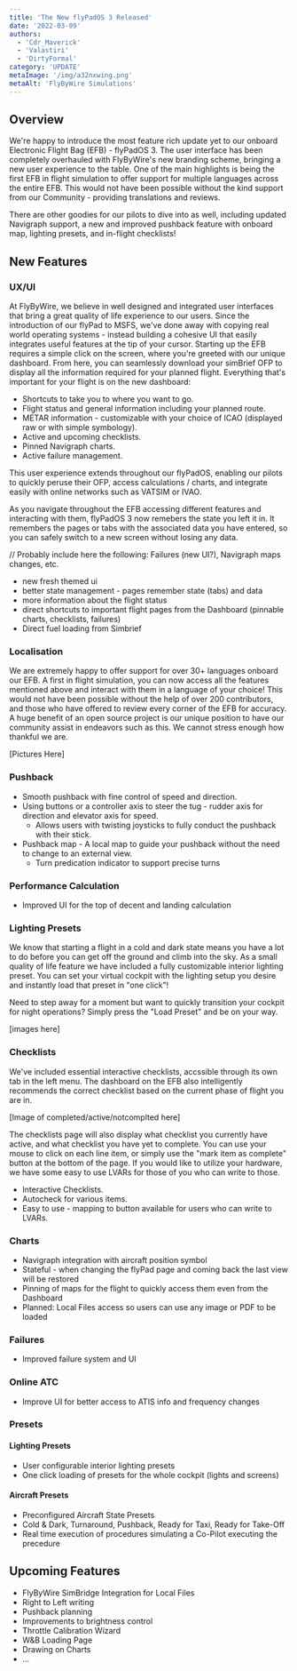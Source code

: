 ```yaml
---
title: 'The New flyPadOS 3 Released'
date: '2022-03-09'
authors:
  - 'Cdr_Maverick'
  - 'Valastiri'
  - 'DirtyFormal'
category: 'UPDATE'
metaImage: '/img/a32nxwing.png'
metaAlt: 'FlyByWire Simulations'
---
```

  
## Overview

We're happy to introduce the most feature rich update yet to our onboard Electronic Flight Bag (EFB) - flyPadOS 3. The user interface has been completely overhauled with FlyByWire's new branding scheme, bringing a new user experience to the table. One of the main highlights is being the first EFB in flight simulation to offer support for multiple languages across the entire EFB. This would not have been possible without the kind support from our Community - providing translations and reviews.

There are other goodies for our pilots to dive into as well, including updated Navigraph support, a new and improved pushback feature with onboard map, lighting presets, and in-flight checklists! 

## New Features

### UX/UI

At FlyByWire, we believe in well designed and integrated user interfaces that bring a great quality of life experience to our users. Since the introduction of our flyPad to MSFS, we've done away with copying real world operating systems - instead building a cohesive UI that easily integrates useful features at the tip of your cursor. Starting up the EFB requires a simple click on the screen, where you're greeted with our unique dashboard. From here, you can seamlessly download your simBrief OFP to display all the information required for 
your planned flight. Everything that's important for your flight is on the new dashboard:

- Shortcuts to take you to where you want to go.
- Flight status and general information including your planned route.
- METAR information - customizable with your choice of ICAO (displayed raw or with simple symbology).
- Active and upcoming checklists.
- Pinned Navigraph charts.
- Active failure management.

This user experience extends throughout our flyPadOS, enabling our pilots to quickly peruse their OFP, access calculations / charts, and integrate easily with online networks such as VATSIM or IVAO.

As you navigate throughout the EFB accessing different features and interacting with them, flyPadOS 3 now remebers the state you left it in. It remembers the pages or tabs with the associated data you have entered, so you can safely switch to a new screen without losing any data.

// Probably include here the following: Failures (new UI?), Navigraph maps changes, etc.
- new fresh themed ui
- better state management - pages remember state (tabs) and data 
- more information about the flight status
- direct shortcuts to important flight pages from the Dashboard (pinnable charts, checklists, failures)
- Direct fuel loading from Simbrief

### Localisation

We are extremely happy to offer support for over 30+ languages onboard our EFB. A first in flight simulation, you can now access all the features mentioned above and interact with them in a language of your choice! This would not have been possible without the help of over 200 contributors, and those who have offered to review every corner of the EFB for accuracy. A huge benefit of an open source project is our unique position to have our community assist in endeavors such as this. We cannot stress enough how thankful we are.

[Pictures Here]

### Pushback

- Smooth pushback with fine control of speed and direction.
- Using buttons or a controller axis to steer the tug - rudder axis for direction and elevator axis for speed.
  - Allows users with twisting joysticks to fully conduct the pushback with their stick.
- Pushback map - A local map to guide your pushback without the need to change to an external view.
  - Turn predication indicator to support precise turns

### Performance Calculation

- Improved UI for the top of decent and landing calculation

### Lighting Presets

We know that starting a flight in a cold and dark state means you have a lot to do before you can get off the ground and climb into the sky. As a small quality of life feature we have included a fully customizable interior lighting preset. You can set your virtual cockpit with the lighting setup you desire and instantly load that preset in "one click"! 

Need to step away for a moment but want to quickly transition your cockpit for night operations? Simply press the "Load Preset" and be on your way.

[images here]

### Checklists

We've included essential interactive checklists, accssible through its own tab in the left menu. The dashboard on the EFB also intelligently recommends the correct checklist based on the current phase of flight you are in. 

[Image of completed/active/notcomplted here]

The checklists page will also display what checklist you currently have active, and what checklist you have yet to complete. You can use your mouse to click on each line item, or simply use the "mark item as complete" button at the bottom of the page. If you would like to utilize your hardware, we have some easy to use LVARs for those of you who can write to those.

- Interactive Checklists.
- Autocheck for various items.
- Easy to use - mapping to button available for users who can write to LVARs.

### Charts

- Navigraph integration with aircraft position symbol
- Stateful - when changing the flyPad page and coming back the last view will be restored
- Pinning of maps for the flight to quickly access them even from the Dashboard
- Planned: Local Files access so users can use any image or PDF to be loaded

### Failures

- Improved failure system and UI

### Online ATC

- Improve UI for better access to ATIS info and frequency changes

### Presets

#### Lighting Presets

- User configurable interior lighting presets
- One click loading of presets for the whole cockpit (lights and screens)

#### Aircraft Presets

- Preconfigured Aircraft State Presets
- Cold & Dark, Turnaround, Pushback, Ready for Taxi, Ready for Take-Off
- Real time execution of procedures simulating a Co-Pilot executing the precedure

## Upcoming Features

- FlyByWire SimBridge Integration for Local Files
- Right to Left writing
- Pushback planning
- Improvements to brightness control
- Throttle Calibration Wizard
- W&B Loading Page
- Drawing on Charts
- ...



